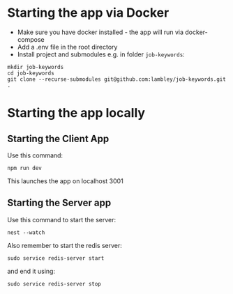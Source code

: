 # Starting the app via Docker

- Make sure you have docker installed - the app will run via docker-compose
- Add a .env file in the root directory
- Install project and submodules e.g. in folder `job-keywords`:
```
mkdir job-keywords
cd job-keywords
git clone --recurse-submodules git@github.com:lambley/job-keywords.git .
```

# Starting the app locally
## Starting the Client App
Use this command:
```
npm run dev
```

This launches the app on localhost 3001

## Starting the Server app
Use this command to start the server:
```
nest --watch
```

Also remember to start the redis server:
```
sudo service redis-server start
```

and end it using:
```
sudo service redis-server stop
```
